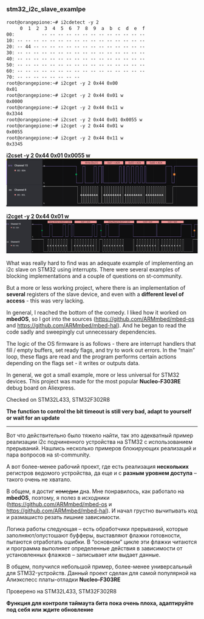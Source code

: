 ### stm32_i2c_slave_examlpe


```
root@orangepione:~# i2cdetect -y 2
     0  1  2  3  4  5  6  7  8  9  a  b  c  d  e  f
00:          -- -- -- -- -- -- -- -- -- -- -- -- --
10: -- -- -- -- -- -- -- -- -- -- -- -- -- -- -- --
20: -- 44 -- -- -- -- -- -- -- -- -- -- -- -- -- --
30: -- -- -- -- -- -- -- -- -- -- -- -- -- -- -- --
40: -- -- -- -- -- -- -- -- -- -- -- -- -- -- -- --
50: -- -- -- -- -- -- -- -- -- -- -- -- -- -- -- --
60: -- -- -- -- -- -- -- -- -- -- -- -- -- -- -- --
70: -- -- -- -- -- -- -- --
root@orangepione:~# i2cget -y 2 0x44 0x00
0x01
root@orangepione:~# i2cget -y 2 0x44 0x01 w
0x0000
root@orangepione:~# i2cget -y 2 0x44 0x11 w
0x3344
root@orangepione:~# i2cset -y 2 0x44 0x01 0x0055 w
root@orangepione:~# i2cget -y 2 0x44 0x01 w
0x0055
root@orangepione:~# i2cget -y 2 0x44 0x11 w
0x3345
```


**i2cset -y 2 0x44 0x01 0x0055 w**
![Logic](Img/logic.png)

**i2cget -y 2 0x44 0x01 w**
![Logic](Img/logic2.png)

What was really hard to find was an adequate example of implementing an i2c slave on STM32 using interrupts. There were several examples of blocking implementations and a couple of questions on st-community.

But a more or less working project, where there is an implementation of **several** registers of the slave device, and even with a **different level of access** - this was very lacking.

In general, I reached the bottom of the comedy. I liked how it worked on **mbedOS**, so I got into the sources (https://github.com/ARMmbed/mbed-os and https://github.com/ARMmbed/mbed-hal). And he began to read the code sadly and sweepingly cut unnecessary dependencies.

The logic of the OS firmware is as follows - there are interrupt handlers that fill / empty buffers, set ready flags, and try to work out errors. In the “main” loop, these flags are read and the program performs certain actions depending on the flags set - it writes or outputs data.

In general, we got a small example, more or less universal for STM32 devices. This project was made for the most popular **Nucleo-F303RE** debug board on Aliexpress.

Checked on STM32L433, STM32F302R8

**The function to control the bit timeout is still very bad, adapt to yourself or wait for an update**

***

Вот что действительно было тяжело найти, так это адекватный пример реализации i2c подчиненного устройства на STM32 с использованием прерываний. Нашлись несколько примеров блокирующих реализаций и пара вопросов на st-community.

А вот более-менее рабочий проект, где есть реализация **нескольких** регистров ведомого устройства, да еще и с **разным уровнем доступа** – такого очень не хватало.

В общем, я достиг <del>комедии</del> дна. Мне понравилось, как работало на **mbedOS**, поэтому, я полез в исходники (https://github.com/ARMmbed/mbed-os и https://github.com/ARMmbed/mbed-hal). И начал грустно вычитывать код и размашисто резать лишние зависимости.

Логика работы следующая – есть обработчики прерываний, которые заполняют/опустошают буфферы, выставляют флажки готовности, пытаются отработать ошибки. В “основном” цикле эти флажки читаются и программа выполняет определенные действия в зависимости от установленных флажков – записывает или выдает данные.

В общем, получился небольшой пример, более-менее универсальный для STM32-устройств. Данный проект сделан для самой популярной на Алиэкспесс платы-отладки **Nucleo-F303RE**

Проверено на STM32L433, STM32F302R8

**Функция для контроля таймаута бита пока очень плоха, адаптируйте под себя или ждите обновление**